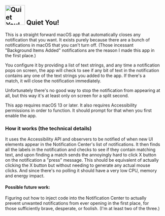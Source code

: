 ## <img width="64" alt="Quiet You! icon" src="https://github.com/user-attachments/assets/dae7a276-ae64-4fb4-ae74-48bc3efcedde" /> Quiet You!

This is a straight forward macOS app that automatically closes any notification that you want. It exists purely because there are a bunch of notifications in macOS that you can't turn off. (Those incessant "Background Items Added" notifications are the reason I made this app in the first place.)

You configure it by providing a list of text strings, and any time a notification pops on screen, the app will check to see if any bit of text in the notification contains any one of the text strings you added to the app. If there's a match, it will close the notification immediately.

Unfortunately there's no good way to stop the notification from appearing at all, but this way it's at least only on screen for a split second.

This app requires macOS 13 or later. It also requires Accessibility permissions in order to function. It should prompt for that when you first enable the app.


### How it works (the technical details)

It uses the Accessibility API and observers to be notified of when new UI elements appear in the Notification Center's list of notifications. It then finds all the labels in the notification and checks to see if they contain matching text, and upon finding a match sends the annoyingly hard to click X button on the notification a "press" message. This should be equivalent of actually clicking the X button but without needing to generate any actual mouse clicks. And since there's no polling it should have a very low CPU, memory and energy impact.


#### Possible future work:

Figuring out how to inject code into the Notification Center to actually prevent unwanted notifications from ever opening in the first place, for those sufficiently brave, desperate, or foolish. (I'm at least two of the three.)